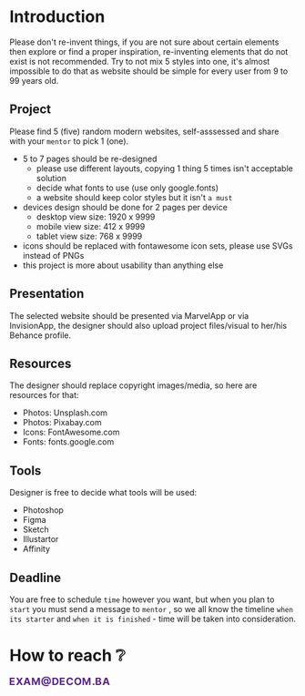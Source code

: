 # Introduction
Please don't re-invent things, if you are not sure about certain elements then explore or find a proper inspiration, re-inventing elements that do not exist is not recommended.
Try to not mix 5 styles into one, it's almost impossible to do that as website should be simple for every user from 9 to 99 years old.



## Project
Please find 5 (five) random modern websites, self-asssessed and share with your  `mentor` to pick 1 (one). 

- 5 to 7 pages should be re-designed 
    - please use different layouts, copying 1 thing 5 times isn't acceptable solution
    - decide what fonts to use (use only google.fonts)
    - a website should keep color styles but it isn't `a must`
- devices design should be done for 2 pages per device
    - desktop view size: 1920 x 9999
    - mobile view size: 412 x 9999
    - tablet view size: 768 x 9999
- icons should be replaced with fontawesome icon sets, please use SVGs instead of PNGs
- this project is more about usability than anything else



## Presentation
The selected website should be presented via MarvelApp or via InvisionApp, the designer should also upload project files/visual to her/his Behance profile.



## Resources
The designer should replace copyright images/media, so here are resources for that:
* Photos: Unsplash.com
* Photos: Pixabay.com
* Icons: FontAwesome.com
* Fonts: fonts.google.com



## Tools 
Designer is free to decide what tools will be used: 
- Photoshop
- Figma
- Sketch
- Illustartor
- Affinity



## Deadline
You are free to schedule `time` however you want, but when you plan to `start` you must send a message to `mentor` , so we all know the timeline `when its starter` and `when it is finished` - time will be taken into consideration.


# How to reach :grey_question:
<img align="left" src="https://raw.githubusercontent.com/decombh/exams-2019/master/assets/images/touch.png"  width="176">